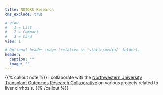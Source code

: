 ```yaml
---
title: NUTORC Research 
cms_exclude: true

# View.
#   1 = List
#   2 = Compact
#   3 = Card
view: 1

# Optional header image (relative to `static/media/` folder).
header:
  caption: ""
  image: ""
---
```


{{% callout note %}}
I collaborate with the [Northwestern University Transplant Outcomes Research Collaborative](https://www.feinberg.northwestern.edu/sites/nutorc/index.html) on various projects related to liver cirrhosis.
{{% /callout %}}
